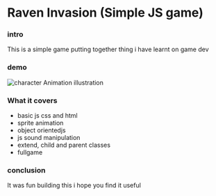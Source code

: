 # Raven Invasion (Simple JS game)

### intro

This is a simple game putting together thing i have learnt on game dev

### demo

<div>
<!-- images go here -->
<img src="./illustration.gif" alt="character Animation illustration"/>

</div>

### What it covers

- basic js css and html
- sprite animation
- object orientedjs
- js sound manipulation
- extend, child and parent classes
- fullgame

### conclusion

It was fun building this i hope you find it useful
